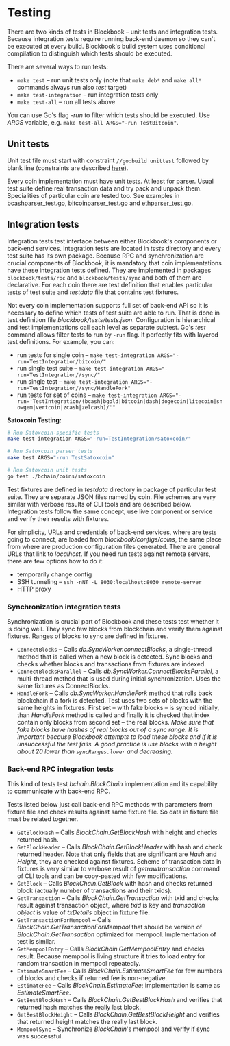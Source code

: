# Testing

There are two kinds of tests in Blockbook – unit tests and integration tests. Because integration tests require running
back-end daemon so they can't be executed at every build. Blockbook's build system uses conditional compilation to
distinguish which tests should be executed.

There are several ways to run tests:

* `make test` – run unit tests only (note that `make deb*` and `make all*` commands always run also *test* target)
* `make test-integration` – run integration tests only
* `make test-all` – run all tests above

You can use Go's flag *-run* to filter which tests should be executed. Use *ARGS* variable, e.g.
`make test-all ARGS="-run TestBitcoin"`.


## Unit tests

Unit test file must start with constraint `//go:build unittest` followed by blank line (constraints are described
[here](https://golang.org/pkg/go/build/#hdr-Build_Constraints)).

Every coin implementation must have unit tests. At least for parser. Usual test suite define real transaction data
and try pack and unpack them. Specialities of particular coin are tested too. See examples in
[bcashparser_test.go](/bchain/coins/bch/bcashparser_test.go),
[bitcoinparser_test.go](/bchain/coins/btc/bitcoinparser_test.go) and
[ethparser_test.go](/bchain/coins/eth/ethparser_test.go).


## Integration tests

Integration tests test interface between either Blockbook's components or back-end services. Integration tests are
located in *tests* directory and every test suite has its own package. Because RPC and synchronization are crucial
components of Blockbook, it is mandatory that coin implementations have these integration tests defined. They are
implemented in packages `blockbook/tests/rpc` and `blockbook/tests/sync` and both of them are declarative. For each coin
there are test definition that enables particular tests of test suite and *testdata* file that contains test fixtures.

Not every coin implementation supports full set of back-end API so it is necessary to define which tests of test suite
are able to run. That is done in test definition file *blockbook/tests/tests.json*. Configuration is hierarchical and
test implementations call each level as separate subtest. Go's *test* command allows filter tests to run by `-run` flag.
It perfectly fits with layered test definitions. For example, you can:

* run tests for single coin – `make test-integration ARGS="-run=TestIntegration/bitcoin/"`
* run single test suite – `make test-integration ARGS="-run=TestIntegration//sync/"`
* run single test – `make test-integration ARGS="-run=TestIntegration//sync/HandleFork"`
* run tests for set of coins – `make test-integration ARGS="-run='TestIntegration/(bcash|bgold|bitcoin|dash|dogecoin|litecoin|snowgem|vertcoin|zcash|zelcash)/'"`

**Satoxcoin Testing:**

```bash
# Run Satoxcoin-specific tests
make test-integration ARGS="-run=TestIntegration/satoxcoin/"

# Run Satoxcoin parser tests
make test ARGS="-run TestSatoxcoin"

# Run Satoxcoin unit tests
go test ./bchain/coins/satoxcoin
```

Test fixtures are defined in *testdata* directory in package of particular test suite. They are separate JSON files named
by coin. File schemes are very similar with verbose results of CLI tools and are described below. Integration tests
follow the same concept, use live component or service and verify their results with fixtures.

For simplicity, URLs and credentials of back-end services, where are tests going to connect, are loaded
from *blockbook/configs/coins*, the same place from where are production configuration files generated. There are general
URLs that link to *localhost*. If you need run tests against remote servers, there are few options how to do it:

* temporarily change config
* SSH tunneling – `ssh -nNT -L 8030:localhost:8030 remote-server`
* HTTP proxy

### Synchronization integration tests

Synchronization is crucial part of Blockbook and these tests test whether it is doing well. They sync few blocks from
blockchain and verify them against fixtures. Ranges of blocks to sync are defined in fixtures.

* `ConnectBlocks` – Calls *db.SyncWorker.connectBlocks*, a single-thread method that is called when a new block is detected.
   Sync blocks and checks whether blocks and transactions from fixtures are indexed.
* `ConnectBlocksParallel` – Calls *db.SyncWorker.ConnectBlocksParallel*, a multi-thread method that is used during initial
   synchronization. Uses the same fixtures as ConnectBlocks.
* `HandleFork` – Calls *db.SyncWorker.HandleFork* method that rolls back blockchain if a fork is detected. Test uses two
   sets of blocks with the same heights in fixtures. First set – with fake blocks – is synced initially, than *HandleFork*
   method is called and finally it is checked that index contain only blocks from second set – the real blocks. *Make
   sure that fake blocks have hashes of real blocks out of a sync range. It is important because Blockbook attempts to
   load these blocks and if it is unsuccessful the test fails. A good practice is use blocks with a height about 20 lower
   than `syncRanges.lower` and decreasing.*

### Back-end RPC integration tests

This kind of tests test *bchain.BlockChain* implementation and its capability to communicate with back-end RPC.

Tests listed below just call back-end RPC methods with parameters from fixture file and check results against same
fixture file. So data in fixture file must be related together.

* `GetBlockHash` – Calls *BlockChain.GetBlockHash* with height and checks returned hash.
* `GetBlockHeader` – Calls *BlockChain.GetBlockHeader* with hash and check returned header. Note that only fields
   that are significant are *Hash* and *Height*, they are checked against fixtures. Scheme of transaction data in fixtures
   is very similar to verbose result of *getrawtransaction* command of CLI tools and can be copy-pasted with few
   modifications.
* `GetBlock` – Calls *BlockChain.GetBlock* with hash and checks returned block (actually number of transactions and
   their txids).
* `GetTransaction` – Calls *BlockChain.GetTransaction* with txid and checks result against transaction object, where
   *txid* is key and *transaction object* is value of *txDetails* object in fixture file.
* `GetTransactionForMempool` – Calls *BlockChain.GetTransactionForMempool* that should be version of
   *BlockChain.GetTransaction* optimized for mempool. Implementation of test is similar.
* `GetMempoolEntry` – Calls *BlockChain.GetMempoolEntry* and checks result. Because mempool is living structure it
   tries to load entry for random transaction in mempool repeatedly.
* `EstimateSmartFee` – Calls *BlockChain.EstimateSmartFee* for few numbers of blocks and checks if returned fee is
   non-negative.
* `EstimateFee` – Calls *BlockChain.EstimateFee*; implementation is same as *EstimateSmartFee*.
* `GetBestBlockHash` – Calls *BlockChain.GetBestBlockHash* and verifies that returned hash matches the really last
   block.
* `GetBestBlockHeight` – Calls *BlockChain.GetBestBlockHeight* and verifies that returned height matches the really
   last block.
* `MempoolSync` – Synchronize *BlockChain*'s mempool and verify if sync was successful.

